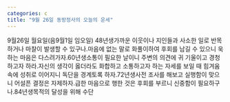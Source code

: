 ```yaml
---
categories: c
title: "9월 26일 동방정사의 오늘의 운세"
---
```

9월26일 월요일(음9월1일 임오일) 48년생가까운 이웃이나 지인들과 사소한 일로 반목하거나 마찰이 발생할 수 있구나.마음에 없는 말로 화풀이하여 후회를 남길 수 있으니 욱하는 마음은 다스려가자.60년생소통이 필요한 날이니 주변의 의견에 귀 기울이고 경청하고자 하라.자신의 생각이 옳더라도 화합하고 소통하고자 하는 자세를 보일 때 힘겨움 속에 성취로 이어지니 독단을 경계토록 하자.72년생사전 조사를 해보고 실행함이 맞으니 어설픈 결정은 자제하자.급한 마음으로 행한 것은 후회를 부르니 신중함이 필요하구나.84년생목적의 달성을 위해 수단